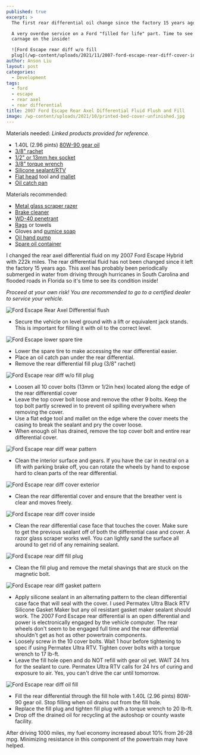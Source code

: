 ```yaml
---
published: true
excerpt: >
  The first rear differential oil change since the factory 15 years ago. 

  A very overdue service on a Ford "filled for life" part. Time to see the
  carnage on the inside!

  ![Ford Escape rear diff w/o fill
  plug](/wp-content/uploads/2021/11/2007-ford-escape-rear-diff-cover-install.jpg)
author: Anson Liu
layout: post
categories:
  - Development
tags:
  - ford
  - escape
  - rear axel
  - rear differential
title: 2007 Ford Escape Rear Axel Differential Fluid Flush and Fill
image: /wp-content/uploads/2021/10/printed-bed-cover-unfinished.jpg
---
```


Materials needed: *Linked products provided for reference.*
- 1.40L (2.96 pints) [80W-90 gear oil](https://www.amazon.com/Valvoline-773732-High-Performance-gallon/dp/B000CQ6L7I?&linkCode=sl1&tag=ansonl-20&linkId=8b9f3220c8a02b7a48455405e398c6f7&language=en_US&ref_=as_li_ss_tl)
- [3/8" rachet](https://www.amazon.com/CRAFTSMAN-Ratchet-Wrench-72-Tooth-CMMT81748/dp/B07QK9YS8G?keywords=CMMT81748&qid=1638899196&s=hi&sbo=RZvfv%2F%2FHxDF%2BO5021pAnSA%3D%3D&sr=1-1&linkCode=sl1&tag=ansonl-20&linkId=31cd04dd9db74d9cac8184e4b689ea18&language=en_US&ref_=as_li_ss_tl)
- [1/2" or 13mm hex socket](https://www.amazon.com/CRAFTSMAN-Socket-6-Point-11-Piece-CMMT12044/dp/B07QL3DMT4?&linkCode=sl1&tag=ansonl-20&linkId=150c518dd6250db1ed600d8a8ddb6189&language=en_US&ref_=as_li_ss_tl)
- [3/8" torque wrench](https://amzn.to/3dytykw)
- [Silicone sealant/RTV](https://www.amazon.com/Permatex-82180-Maximum-Resistance-Silicone/dp/B0002UEN1U?&linkCode=sl1&tag=ansonl-20&linkId=d1625c41de680d80fe2a33cd9a88276c&language=en_US&ref_=as_li_ss_tl)
- [Flat head](https://www.amazon.com/CRAFTSMAN-Screwdriver-Set-5-Piece-CMHT65050/dp/B07S8YTC8K?&linkCode=sl1&tag=ansonl-20&linkId=115d9f4b61846bcb014fee13e6241c02&language=en_US&ref_=as_li_ss_tl) tool and [mallet](https://www.amazon.com/TEKTON-30603-Fiberglass-Handle-16-Ounce/dp/B00KX4KB5M?&linkCode=sl1&tag=ansonl-20&linkId=aeeb141ed3fa7c1e330a5f04056d12fa&language=en_US&ref_=as_li_ss_tl)
- [Oil catch pan](https://www.amazon.com/WirthCo-32953-Funnel-Coolant-Handles/dp/B009KVSYOE?&linkCode=sl1&tag=ansonl-20&linkId=a3699050a57d7dbc6146399d736ff01b&language=en_US&ref_=as_li_ss_tl)

Materials recommended:
- [Metal glass scraper razer](https://www.amazon.com/Razor-Blade-Scraper-Cooktop-Replaceable/dp/B07HPFGQ2G?&linkCode=sl1&tag=ansonl-20&linkId=0f59db1dd5eb77babd5d60d08f22755d&language=en_US&ref_=as_li_ss_tl)
- [Brake cleaner](https://www.amazon.com/CRC-05084-BRAKLEEN-Brake-Cleaner-Non-Chlorinated-14/dp/B000BXKZUQ?&linkCode=sl1&tag=ansonl-20&linkId=e454a2360d8de373820db8afeb9faaf8&language=en_US&ref_=as_li_ss_tl)
- [WD-40 penetrant](https://www.amazon.com/WD-40-Multi-Use-Product-Smart-Straw-Sprays/dp/B084VNWM3J?&linkCode=sl1&tag=ansonl-20&linkId=d95312d5e95a818a6a1817d615a50b4f&language=en_US&ref_=as_li_ss_tl)
- [Rags](https://www.amazon.com/Buffalo-Industries-10524-Recycled-T-Shirt/dp/B002IV89UW?&linkCode=sl1&tag=ansonl-20&linkId=e7247e8733e369590a1caddbb61f4840&language=en_US&ref_=as_li_ss_tl) or towels
- Gloves and [pumice soap](https://www.amazon.com/Cleaner-Non-Drying-Heavy-Duty-Squeeze-Bottles/dp/B019666VXI?&linkCode=sl1&tag=ansonl-20&linkId=f12bbf834a06794ed7fb4318344f2d36&language=en_US&ref_=as_li_ss_tl)
- [Oil hand pump](https://www.amazon.com/Slippery-Pete-Fluid-Quart-Bottles/dp/B07CX4XKFH?&linkCode=sl1&tag=ansonl-20&linkId=bfc61255298505f7f158b4b39d675b28&language=en_US&ref_=as_li_ss_tl)
- [Spare oil container](https://www.amazon.com/Hopkins-11849-FloTool-Dispos-Oil-Recycle/dp/B0014FKI1Q?&linkCode=sl1&tag=ansonl-20&linkId=52d02f116837ef55961a8e950ee4be9e&language=en_US&ref_=as_li_ss_tl)

I changed the rear axel differential fluid on my 2007 Ford Escape Hybrid with 222k miles. The rear differential fluid has not been changed since it left the factory 15 years ago. This axel has probably been periodically submerged in water from driving through hurricanes in South Carolina and flooded roads in Florida so it's time to see its condition inside!

*Proceed at your own risk! You are recommended to go to a certified dealer to service your vehicle.*

![Ford Escape Rear Axel Differential flush](/wp-content/uploads/2021/11/2007-ford-escape-rear-diff-setup.jpg)

- Secure the vehicle on level ground with a lift or equivalent jack stands. This is important for filling it with oil to the correct level. 

![Ford Escape lower spare tire](/wp-content/uploads/2021/11/2007-ford-escape-rear-diff-lower-spare-tire.jpg)

- Lower the spare tire to make accessing the rear differential easier.
- Place an oil catch pan under the rear differential.
- Remove the rear differential fill plug (3/8" rachet)

![Ford Escape rear diff w/o fill plug](/wp-content/uploads/2021/11/2007-ford-escape-rear-diff-cover-install.jpg)

- Loosen all 10 cover bolts (13mm or 1/2in hex) located along the edge of the rear differential cover
- Leave the top cover bolt loose and remove the other 9 bolts. Keep the top bolt partly screwed in to prevent oil spilling everywhere when removing the cover.
- Use a flat edge tool and mallet on the edge where the cover meets the casing to break the sealant and pry the cover loose. 
- When enough oil has drained, remove the top cover bolt and entire rear differential cover.

![Ford Escape rear diff wear pattern](/wp-content/uploads/2021/11/2007-ford-escape-rear-diff-wear-pattern.jpg)

- Clean the interior surface and gears. If you have the car in neutral on a lift with parking brake off, you can rotate the wheels by hand to expose hard to clean parts of the rear differential.

![Ford Escape rear diff cover exterior](/wp-content/uploads/2021/11/2007-ford-escape-hybrid-rear-diff-cover-outside-before-after.jpg)

- Clean the rear differential cover and ensure that the breather vent is clear and moves freely. 

![Ford Escape rear diff cover inside](/wp-content/uploads/2021/11/2007-ford-escape-hybrid-rear-diff-cover-inside-before-after.jpg)

- Clean the rear differential case face that touches the cover. Make sure to get the previous sealant off of both the differential case and cover. A razor glass scraper works well. You can lightly sand the surface all around to get rid of any remaining sealant.

![Ford Escape rear diff fill plug](/wp-content/uploads/2021/11/2007-ford-escape-hybrid-rear-diff-fill-plug-before-after.jpg)

- Clean the fill plug and remove the metal shavings that are stuck on the magnetic bolt. 

![Ford Escape rear diff gasket pattern](/wp-content/uploads/2021/11/2007-ford-escape-rear-diff-gasket.jpg)

- Apply silicone sealant in an alternating pattern to the clean differential case face that will seal with the cover. I used Permatex Ultra Black RTV Silicone Gasket Maker but any oil resistant gasket maker sealant should work. The 2007 Ford Escape rear differential is an open differential and power is electronically engaged by the vehicle computer. The rear wheels don't seem to be engaged full time and the rear differential shouldn't get as hot as other powertrain components. 
- Loosely screw in the 10 cover bolts. Wait 1 hour before tightening to spec if using Permatex Ultra RTV. Tighten cover bolts with a torque wrench to 17 lb-ft.
- Leave the fill hole open and do NOT refill with gear oil yet. WAIT 24 hrs for the sealant to cure. Permatex Ultra RTV calls for 24 hrs of curing and exposure to air. Yes, you can't drive the car until tomorrow. 

![Ford Escape rear diff oil fill](/wp-content/uploads/2021/11/2007-ford-escape-hybrid-rear-diff-oil-fill.jpg)

- Fill the rear differential through the fill hole with 1.40L (2.96 pints) 80W-90 gear oil. Stop filling when oil drains out from the fill hole. 
- Replace the fill plug and tighten fill plug with a torque wrench to 20 lb-ft.
- Drop off the drained oil for recycling at the autoshop or county waste facility.

After driving 1000 miles, my fuel economy increased about 10% from 26-28 mpg. Minimizing resistance in this component of the powertrain may have helped.
